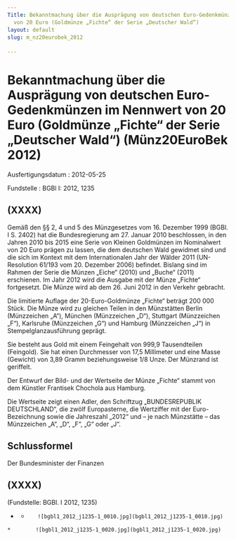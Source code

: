 ```yaml
---
Title: Bekanntmachung über die Ausprägung von deutschen Euro-Gedenkmünzen im Nennwert
  von 20 Euro (Goldmünze „Fichte“ der Serie „Deutscher Wald“)
layout: default
slug: m_nz20eurobek_2012

---
```


# Bekanntmachung über die Ausprägung von deutschen Euro-Gedenkmünzen im Nennwert von 20 Euro (Goldmünze „Fichte“ der Serie „Deutscher Wald“) (Münz20EuroBek 2012)

Ausfertigungsdatum
:   2012-05-25

Fundstelle
:   BGBl I: 2012, 1235


## (XXXX)

Gemäß den §§ 2, 4 und 5 des Münzgesetzes vom 16. Dezember 1999 (BGBl.
I S. 2402) hat die Bundesregierung am 27. Januar 2010 beschlossen, in
den Jahren 2010 bis 2015 eine Serie von Kleinen Goldmünzen im
Nominalwert von 20 Euro prägen zu lassen, die dem deutschen Wald
gewidmet sind und die sich im Kontext mit dem Internationalen Jahr der
Wälder 2011 (UN-Resolution 61/193 vom 20. Dezember 2006) befindet.
Bislang sind im Rahmen der Serie die Münzen „Eiche“ (2010) und „Buche“
(2011) erschienen. Im Jahr 2012 wird die Ausgabe mit der Münze
„Fichte“ fortgesetzt. Die Münze wird ab dem 26. Juni 2012 in den
Verkehr gebracht.

Die limitierte Auflage der 20-Euro-Goldmünze „Fichte“ beträgt 200 000
Stück. Die Münze wird zu gleichen Teilen in den Münzstätten Berlin
(Münzzeichen „A“), München (Münzzeichen „D“), Stuttgart (Münzzeichen
„F“), Karlsruhe (Münzzeichen „G“) und Hamburg (Münzzeichen „J“) in
Stempelglanzausführung geprägt.

Sie besteht aus Gold mit einem Feingehalt von 999,9 Tausendteilen
(Feingold). Sie hat einen Durchmesser von 17,5 Millimeter und eine
Masse (Gewicht) von 3,89 Gramm beziehungsweise 1/8 Unze. Der Münzrand
ist geriffelt.

Der Entwurf der Bild- und der Wertseite der Münze „Fichte“ stammt von
dem Künstler Frantisek Chochola aus Hamburg.

Die Wertseite zeigt einen Adler, den Schriftzug „BUNDESREPUBLIK
DEUTSCHLAND“, die zwölf Europasterne, die Wertziffer mit der Euro-
Bezeichnung sowie die Jahreszahl „2012“ und – je nach Münzstätte – das
Münzzeichen „A“, „D“, „F“, „G“ oder „J“.


## Schlussformel

Der Bundesminister der Finanzen


## (XXXX)

(Fundstelle: BGBl. I 2012, 1235)


*    *        ![bgbl1_2012_j1235-1_0010.jpg](bgbl1_2012_j1235-1_0010.jpg)
    *        ![bgbl1_2012_j1235-1_0020.jpg](bgbl1_2012_j1235-1_0020.jpg)


